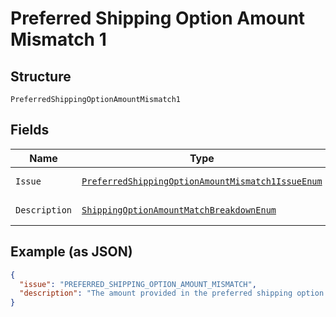 
# Preferred Shipping Option Amount Mismatch 1

## Structure

`PreferredShippingOptionAmountMismatch1`

## Fields

| Name | Type | Tags | Description | Getter | Setter |
|  --- | --- | --- | --- | --- | --- |
| `Issue` | [`PreferredShippingOptionAmountMismatch1IssueEnum`](../../doc/models/preferred-shipping-option-amount-mismatch-1-issue-enum.md) | Optional | - | PreferredShippingOptionAmountMismatch1IssueEnum getIssue() | setIssue(PreferredShippingOptionAmountMismatch1IssueEnum issue) |
| `Description` | [`ShippingOptionAmountMatchBreakdownEnum`](../../doc/models/shipping-option-amount-match-breakdown-enum.md) | Optional | - | ShippingOptionAmountMatchBreakdownEnum getDescription() | setDescription(ShippingOptionAmountMatchBreakdownEnum description) |

## Example (as JSON)

```json
{
  "issue": "PREFERRED_SHIPPING_OPTION_AMOUNT_MISMATCH",
  "description": "The amount provided in the preferred shipping option should match the amount provided in amount breakdown"
}
```

